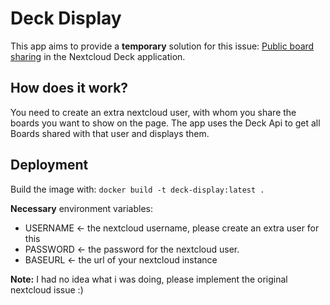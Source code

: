 # Deck Display

This app aims to provide a **temporary** solution for this issue: [Public board sharing](https://github.com/nextcloud/deck/issues/14) in the Nextcloud Deck application.

## How does it work?

You need to create an extra nextcloud user, with whom you share the boards you want to show on the page. The app uses the Deck Api to get all Boards shared with that user and displays them.

## Deployment

Build the image with: ```docker build -t deck-display:latest .```

**Necessary** environment variables:

- USERNAME <- the nextcloud username, please create an extra user for this
- PASSWORD <- the password for the nextcloud user.
- BASEURL <- the url of your nextcloud instance

**Note:** I had no idea what i was doing, please implement the original nextcloud issue :)
